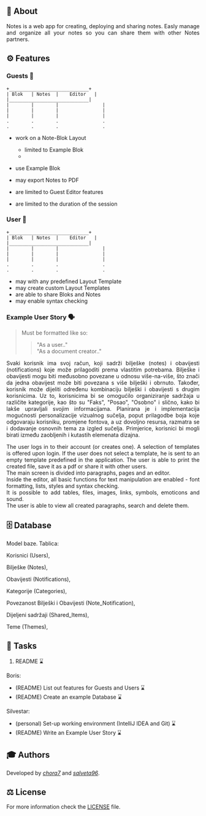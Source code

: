 ## 📝 About

<div align="justify">
Notes is a web app for creating, deploying and sharing notes. Easly manage and organize
all your notes so you can share them with other Notes partners.
</div>

## ⚙️ Features

<!---

Guests

|----------------------------|
| Blok | Note |    Editor    |
|      |      |              |
|      |      |              |
|      |      |              |
.      .      .              .
.      .      .              .

User

|       Blok     |              |
|-------------------------------|
| Section | Note |    Editor    |
|         |      |              |
|         |      |              |
|         |      |              |
.         .      .              .
.         .      .              .
--->

### Guests 👥

```
+_____________________________+
| Blok   | Notes  |    Editor   |
|_____________________________|
|        |        |                |
|        |        |                |
|        |        |                |
.        .        .                .
.        .        .                .
```

- work on a Note-Blok Layout
    - limited to Example Blok
    - 


- use Example Blok
- may export Notes to PDF
- are limited to Guest Editor features
- are limited to the duration of the session

### User 👤

```
+_____________________________+
| Blok   | Notes  |    Editor   |
|_____________________________|
|        |        |                |
|        |        |                |
|        |        |                |
.        .        .                .
.        .        .                .
```

- may with any predefined Layout Template
- may create custom Layout Templates
- are able to share Bloks and Notes 
- may enable syntax checking

### Example User Story 🗣️

> Must be formatted like so:
> > "As a user.."  
> > "As a document creator.."

<div align="justify">
Svaki korisnik ima svoj račun, koji sadrži bilješke (notes) i obavijesti (notifications)
koje može prilagoditi prema vlastitim potrebama. Bilješke i obavijesti mogu biti međusobno
povezane u odnosu više-na-više, što znači da jedna obavijest može biti povezana s više
bilješki i obrnuto. Također, korisnik može dijeliti određenu kombinaciju bilješki i obavijesti
s drugim korisnicima.    
Uz to, korisnicima bi se omogućilo organiziranje sadržaja u različite kategorije, kao
što su "Faks", "Posao", "Osobno" i slično, kako bi lakše upravljali svojim informacijama.  
Planirana je i implementacija mogućnosti personalizacije vizualnog sučelja, poput 
prilagodbe boja koje odgovaraju korisniku, promjene fontova, a uz dovoljno resursa, 
razmatra se i dodavanje osnovnih tema za izgled sučelja. Primjerice, korisnici bi mogli
birati između zaobljenih i kutastih elemenata dizajna.  

The user logs in to their account 
(or creates one). A selection of templates is offered upon login. If 
the user does not select a template, he is sent to an empty template predefined
in the application. The user is able to print the created file, save it as a
pdf or share it with other users.  
The main screen is divided into paragraphs, pages and an editor.  
Inside the editor, all basic functions for text manipulation are enabled -
font formatting, lists, styles and syntax checking.  
It is possible to add tables, files, images, links, symbols, emoticons and sound.  
The user is able to view all created paragraphs, search and delete them.
</div>

## 🗄️ Database

Model baze.
Tablica:

Korisnici (Users),

Bilješke (Notes),

Obavijesti (Notifications),

Kategorije (Categories),

Povezanost Bilješki i Obavijesti (Note_Notification),

Dijeljeni sadržaji (Shared_Items),

Teme (Themes),

## 📌 Tasks

1. README ⌛️

Boris:  
- (README) List out features for Guests and Users ⌛️
- (README) Create an example Database ⌛️

Silvestar:  
- (personal) Set-up working environment (IntelliJ IDEA and Git) ⌛️
- (README) Write an Example User Story ⌛️

## 🎓 Authors

Developed by [*chora7*](https://github.com/chora7) and [*salveta96*](https://github.com/salveta96).

## ⚖️  License

For more information check the [LICENSE](LICENSE) file.

